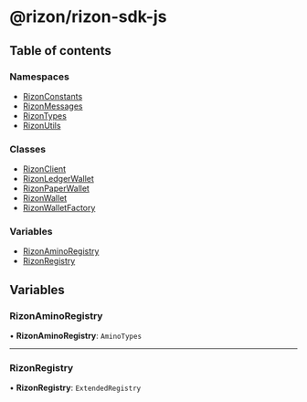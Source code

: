 # @rizon/rizon-sdk-js

## Table of contents

### Namespaces

- [RizonConstants](modules/RizonConstants.md)
- [RizonMessages](modules/RizonMessages.md)
- [RizonTypes](modules/RizonTypes.md)
- [RizonUtils](modules/RizonUtils.md)

### Classes

- [RizonClient](classes/RizonClient.md)
- [RizonLedgerWallet](classes/RizonLedgerWallet.md)
- [RizonPaperWallet](classes/RizonPaperWallet.md)
- [RizonWallet](classes/RizonWallet.md)
- [RizonWalletFactory](classes/RizonWalletFactory.md)

### Variables

- [RizonAminoRegistry](README.md#rizonaminoregistry)
- [RizonRegistry](README.md#rizonregistry)

## Variables

### RizonAminoRegistry

• **RizonAminoRegistry**: `AminoTypes`

___

### RizonRegistry

• **RizonRegistry**: `ExtendedRegistry`

